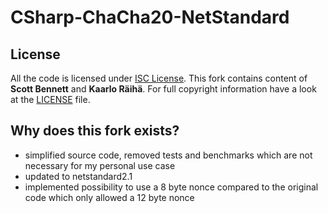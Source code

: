 # CSharp-ChaCha20-NetStandard

## License

All the code is licensed under [ISC License](LICENSE).
This fork contains content of **Scott Bennett** and **Kaarlo Räihä**.
For full copyright information have a look at the [LICENSE](LICENSE) file.

## Why does this fork exists?

- simplified source code, removed tests and benchmarks which are not necessary for my personal use case
- updated to netstandard2.1
- implemented possibility to use a 8 byte nonce compared to the original code which only allowed a 12 byte nonce
